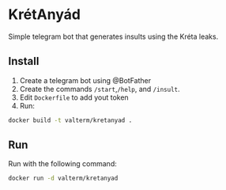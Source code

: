 # KrétAnyád
Simple telegram bot that generates insults using the Kréta leaks.

## Install
1. Create a telegram bot using @BotFather
2. Create the commands `/start`,`/help`, and `/insult`.
3. Edit `Dockerfile` to add yout token
4. Run:
```bash
docker build -t valterm/kretanyad .
```

## Run
Run with the following command:
```bash
docker run -d valterm/kretanyad
```